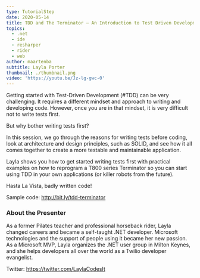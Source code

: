 ```yaml
---
type: TutorialStep
date: 2020-05-14
title: TDD and The Terminator — An Introduction to Test Driven Development
topics:
  - .net
  - ide
  - resharper
  - rider
  - web
author: maartenba
subtitle: Layla Porter
thumbnail: ./thumbnail.png
video: 'https://youtu.be/Jz-lg-gwc-0'
---
```


Getting started with Test-Driven Development (#TDD) can be very challenging. It requires a different mindset and approach to writing and developing code. However, once you are in that mindset, it is very difficult not to write tests first.

But why bother writing tests first? 

In this session, we go through the reasons for writing tests before coding, look at architecture and design principles, such as SOLID, and see how it all comes together to create a more testable and maintainable application.

Layla shows you how to get started writing tests first with practical examples on how to reprogram a T800 series Terminator so you can start using TDD in your own applications (or killer robots from the future).

Hasta La Vista, badly written code! 

Sample code: http://bit.ly/tdd-terminator

### About the Presenter

As a former Pilates teacher and professional horseback rider, Layla changed careers and became a self-taught .NET developer. Microsoft technologies and the support of people using it became her new passion. As a Microsoft MVP, Layla organizes the .NET user group in Milton Keynes, and she helps developers all over the world as a Twilio developer evangelist.

Twitter: https://twitter.com/LaylaCodesIt

